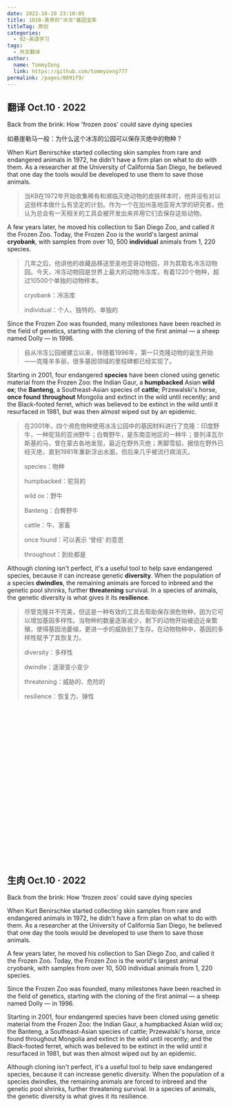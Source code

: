 ```yaml
---
date: 2022-10-10 23:10:05
title: 1010-美帝的"冰冻"基因宝库
titleTag: 原创
categories: 
  - 02-英语学习
tags: 
  - 外文翻译
author: 
  name: TommyZeng
  link: https://github.com/tommyzeng777
permalink: /pages/0091f9/
---
```


## 翻译 Oct.10 · 2022

Back from the brink: How 'frozen zoos' could save dying species

如悬崖勒马一般：为什么这个冰冻的公园可以保存灭绝中的物种？

<!-- more -->

When Kurt Benirschke started collecting skin samples from rare and endangered animals in 1972, he didn't have a firm plan on what to do with them. As a researcher at the University of California San Diego, he believed that one day the tools would be developed to use them to save those animals.

> 当KB在1972年开始收集稀有和濒临灭绝动物的皮肤样本时，他并没有对以这些样本做什么有坚定的计划。作为一个在加州圣地亚哥大学的研究者，他认为总会有一天相关的工具会被开发出来并用它们去保存这些动物。

A few years later, he moved his collection to San Diego Zoo, and called it the Frozen Zoo. Today, the Frozen Zoo is the world's largest animal **cryobank**, with samples from over 10, 500 **individual** animals from 1, 220 species.

> 几年之后，他讲他的收藏品移送至圣地亚哥动物园，并为其取名冷冻动物园。今天，冷冻动物园是世界上最大的动物冷冻库，有着1220个物种，超过10500个单独的动物样本。
>
> cryobank：冷冻库
>
> individual：个人、独特的、单独的

Since the Frozen Zoo was founded, many milestones have been reached in the field of genetics, starting with the cloning of the first animal — a sheep named Dolly — in 1996.

> 自从冷冻公园被建立以来，伴随着1996年，第一只克隆动物的诞生开始——克隆羊多丽，很多基因领域的里程碑都已经实现了。

Starting in 2001, four endangered **species** have been cloned using genetic material from the Frozen Zoo: the Indian Gaur, a **humpbacked** Asian **wild ox**; the **Banteng**, a Southeast-Asian species of **cattle**; Przewalski's horse, **once found** **throughout** Mongolia and extinct in the wild until recently; and the Black-footed ferret, which was believed to be extinct in the wild until it resurfaced in 1981, but was then almost wiped out by an epidemic.

> 在2001年，四个濒危物种使用冰冻公园中的基因材料进行了克隆：印度野牛，一种驼背的亚洲野牛；白臀野牛，是东南亚地区的一种牛；普列泽瓦尔斯基的马，曾在蒙古各地发现，最近在野外灭绝；黑脚雪貂，据信在野外已经灭绝，直到1981年重新浮出水面，但后来几乎被流行病消灭。
>
> species：物种
>
> humpbacked：驼背的
>
> wild ox：野牛
>
> Banteng：白臀野牛
>
> cattle：牛、家畜
>
> once found：可以表示 ‘曾经’ 的意思
>
> throughout：到处都是

Although cloning isn't perfect, it's a useful tool to help save endangered species, because it can increase genetic **diversity**. When the population of a species **dwindles**, the remaining animals are forced to inbreed and the genetic pool shrinks, further **threatening** survival. In a species of animals, the genetic diversity is what gives it its **resilience**.

> 尽管克隆并不完美，但这是一种有效的工具去帮助保存濒危物种，因为它可以增加基因多样性。当物种的数量逐渐减少，剩下的动物开始被迫近亲繁殖，使得基因池萎缩，更进一步的威胁到了生存。在动物物种中，基因的多样性赋予了其恢复力。
>
> diversity：多样性
>
> dwindle：逐渐变小变少
>
> threatening：威胁的、危险的
>
> resilience：恢复力、弹性

<br><br><br><br><br><br><br><br><br><br><br><br><br><br><br><br><br><br><br><br><br>


## 生肉 Oct.10 · 2022

Back from the brink: How 'frozen zoos' could save dying species

When Kurt Benirschke started collecting skin samples from rare and endangered animals in 1972, he didn't have a firm plan on what to do with them. As a researcher at the University of California San Diego, he believed that one day the tools would be developed to use them to save those animals.

A few years later, he moved his collection to San Diego Zoo, and called it the Frozen Zoo. Today, the Frozen Zoo is the world's largest animal cryobank, with samples from over 10, 500 individual animals from 1, 220 species.

Since the Frozen Zoo was founded, many milestones have been reached in the field of genetics, starting with the cloning of the first animal — a sheep named Dolly — in 1996.

Starting in 2001, four endangered species have been cloned using genetic material from the Frozen Zoo: the Indian Gaur, a humpbacked Asian wild ox; the Banteng, a Southeast-Asian species of cattle; Przewalski's horse, once found throughout Mongolia and extinct in the wild until recently; and the Black-footed ferret, which was believed to be extinct in the wild until it resurfaced in 1981, but was then almost wiped out by an epidemic.

Although cloning isn't perfect, it's a useful tool to help save endangered species, because it can increase genetic diversity. When the population of a species dwindles, the remaining animals are forced to inbreed and the genetic pool shrinks, further threatening survival. In a species of animals, the genetic diversity is what gives it its resilience.

